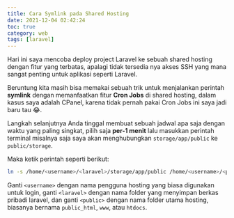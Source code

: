 ```yaml
---
title: Cara Symlink pada Shared Hosting
date: 2021-12-04 02:42:24
toc: true
category: web
tags: [laravel]
---
```

Hari ini saya mencoba deploy project Laravel ke sebuah shared hosting dengan fitur yang terbatas, apalagi tidak tersedia nya akses SSH yang mana sangat penting untuk aplikasi seperti Laravel.

Beruntung kita masih bisa memakai sebuah trik untuk menjalankan perintah **symlink** dengan memanfaatkan fitur **Cron Jobs** di shared hosting, dalam kasus saya adalah CPanel, karena tidak pernah pakai Cron Jobs ini saya jadi baru tau 😂.

Langkah selanjutnya Anda tinggal membuat sebuah jadwal apa saja dengan waktu yang paling singkat, pilih saja **per-1 menit** lalu masukkan perintah terminal misalnya saja saya akan menghubungkan `storage/app/public` ke `public/storage`.

Maka ketik perintah seperti berikut:

```bash
ln -s /home/<username>/<laravel>/storage/app/public /home/<username>/<public>/storage
```

Ganti `<username>` dengan nama pengguna hosting yang biasa digunakan untuk login, ganti `<laravel>` dengan nama folder yang menyimpan berkas pribadi laravel, dan ganti `<public>` dengan nama folder utama hosting, biasanya bernama `public_html`, `www`, atau `htdocs`.